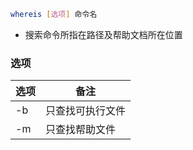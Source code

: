 ```bash
whereis [选项] 命令名
```

- 搜索命令所指在路径及帮助文档所在位置

### 选项

| 选项 | 备注             |
| ---- | ---------------- |
| -b   | 只查找可执行文件 |
| -m   | 只查找帮助文件   |
